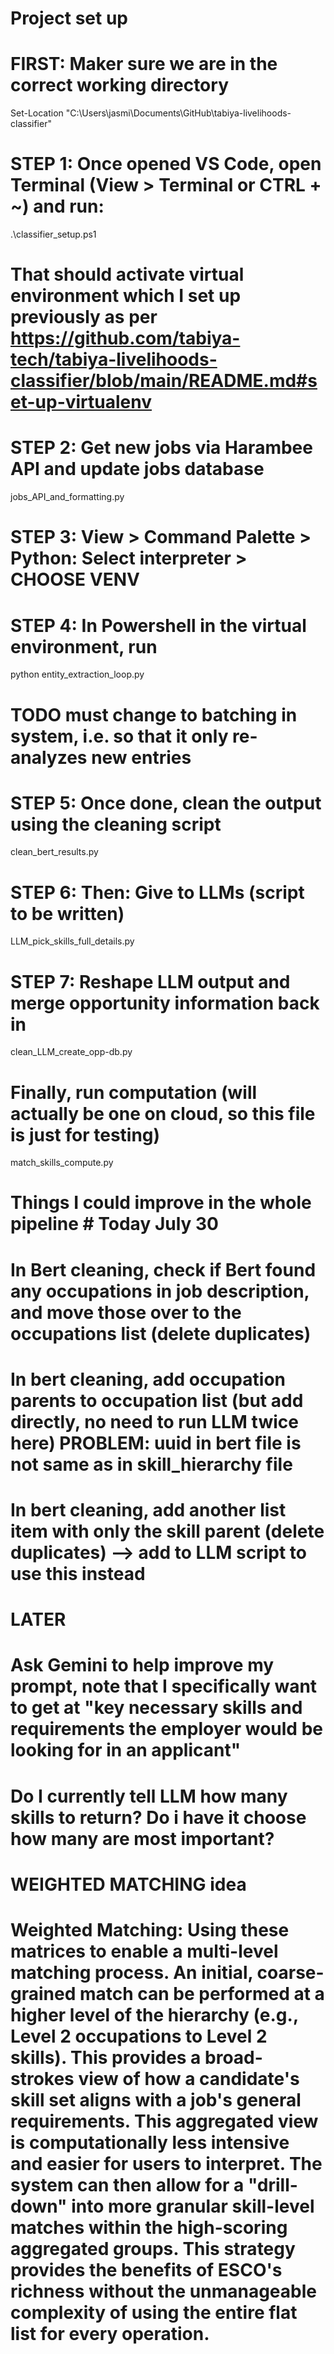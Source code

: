 # Project set up
# FIRST: Maker sure we are in the correct working directory
Set-Location "C:\Users\jasmi\Documents\GitHub\tabiya-livelihoods-classifier"

# STEP 1: Once opened VS Code, open Terminal (View > Terminal or CTRL + ~) and run:
.\classifier_setup.ps1
# That should activate virtual environment which I set up previously as per https://github.com/tabiya-tech/tabiya-livelihoods-classifier/blob/main/README.md#set-up-virtualenv

# STEP 2: Get new jobs via Harambee API and update jobs database
jobs_API_and_formatting.py

# STEP 3: View > Command Palette > Python: Select interpreter > CHOOSE VENV

# STEP 4: In Powershell in the virtual environment, run
python entity_extraction_loop.py
# TODO must change to batching in system, i.e. so that it only re-analyzes new entries

# STEP 5: Once done, clean the output using the cleaning script
clean_bert_results.py

# STEP 6: Then: Give to LLMs (script to be written)
LLM_pick_skills_full_details.py

# STEP 7: Reshape LLM output and merge opportunity information back in
clean_LLM_create_opp-db.py

# Finally, run computation (will actually be one on cloud, so this file is just for testing)
match_skills_compute.py


# Things I could improve in the whole pipeline # Today July 30
# In Bert cleaning, check if Bert found any occupations in job description, and move those over to the occupations list (delete duplicates)
# In bert cleaning, add occupation parents to occupation list (but add directly, no need to run LLM twice here) PROBLEM: uuid in bert file is not same as in skill_hierarchy file
# In bert cleaning, add another list item with only the skill parent (delete duplicates) --> add to LLM script to use this instead


# LATER
# Ask Gemini to help improve my prompt, note that I specifically want to get at "key necessary skills and requirements the employer would be looking for in an applicant"
# Do I currently tell LLM how many skills to return? Do i have it choose how many are most important?

# WEIGHTED MATCHING idea
# Weighted Matching: Using these matrices to enable a multi-level matching process. An initial, coarse-grained match can be performed at a higher level of the hierarchy (e.g., Level 2 occupations to Level 2 skills). This provides a broad-strokes view of how a candidate's skill set aligns with a job's general requirements. This aggregated view is computationally less intensive and easier for users to interpret. The system can then allow for a "drill-down" into more granular skill-level matches within the high-scoring aggregated groups. This strategy provides the benefits of ESCO's richness without the unmanageable complexity of using the entire flat list for every operation.